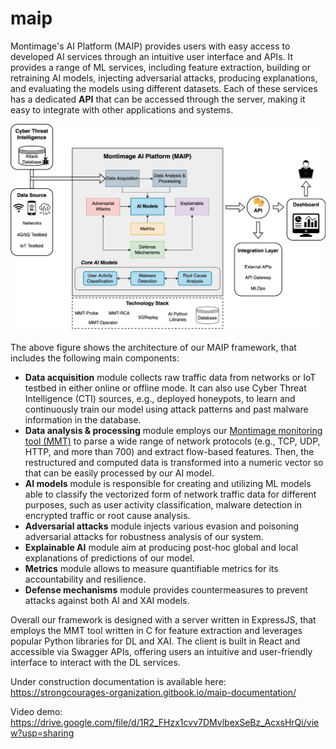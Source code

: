 # maip
Montimage's AI Platform (MAIP) provides users with easy access to developed AI services  through an intuitive user interface and APIs. It provides a range of ML services, including feature extraction, building or retraining AI models, injecting adversarial attacks, producing explanations, and evaluating the models using different datasets. Each of these services has a dedicated **API** that can be accessed through the server, making it easy to integrate with other applications and systems.

![Architecture of our framework](MAIP_architecture.png)

The above figure shows the architecture of our MAIP framework, that includes the following main components:
- **Data acquisition** module collects raw traffic data from networks or IoT testbed in either online or offline mode. It can also use Cyber Threat Intelligence (CTI) sources, e.g., deployed honeypots, to learn and continuously train our model using attack patterns and past malware information in the database.
- **Data analysis \& processing** module employs our [Montimage monitoring tool (MMT)](https://github.com/Montimage/mmt-probe) to parse a wide range of network protocols (e.g., TCP, UDP, HTTP, and more than 700) and extract flow-based features. Then, the restructured and computed data is transformed into a numeric vector so that can be easily processed by our AI model.
- **AI models** module is responsible for creating and utilizing ML models able to classify the vectorized form of network traffic data for different purposes, such as user activity classification, malware detection in encrypted traffic or root cause analysis.
- **Adversarial attacks** module injects various evasion and poisoning adversarial attacks for robustness analysis of our system.
- **Explainable AI** module aim at producing post-hoc global and local explanations of predictions of our model.
- **Metrics** module allows to measure quantifiable metrics for its accountability and resilience.
- **Defense mechanisms** module provides countermeasures to prevent attacks against both AI and XAI models.

Overall our framework is designed with a server written in ExpressJS, that employs the MMT tool written in C for feature extraction and leverages popular Python libraries for DL and XAI. The client is built in React and accessible via Swagger APIs, offering users an intuitive and user-friendly interface to interact with the DL services.

Under construction documentation is available here: https://strongcourages-organization.gitbook.io/maip-documentation/

Video demo: https://drive.google.com/file/d/1R2_FHzx1cvv7DMvlbexSeBz_AcxsHrQi/view?usp=sharing
